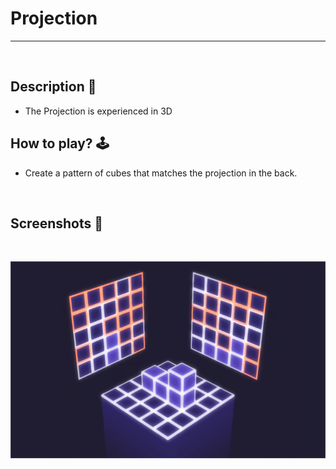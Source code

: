 # **Projection** 

---

<br>

## **Description 📃**
- The Projection is experienced in 3D

## **How to play? 🕹️**
- Create a pattern of cubes that matches the projection in the back.
	
<br>

## **Screenshots 📸**

<br>

![image](../../assets/images/Projection.jpg)

<br>
